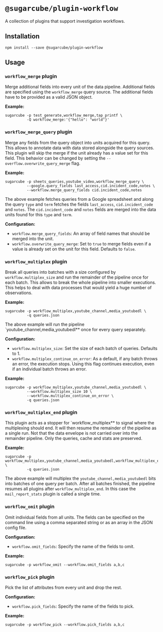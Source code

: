 # `@sugarcube/plugin-workflow`

A collection of plugins that support investigation workflows.

## Installation

```
npm install --save @sugarcube/plugin-workflow
```

## Usage

### `workflow_merge` plugin

Merge additional fields into every unit of the data pipeline. Additional fields are specified using the `workflow_merge` query source. The additional fields have to be provided as a valid JSON object.

**Example:**

```
sugarcube -p test_generate,workflow_merge,tap_printf \
          -Q workflow_merge:'{"hello": "world"}'
```

### `workflow_merge_query` plugin

Merge any fields from the query object into units acquired for this query. This allows to annotate data with data stored alongside the query sources. This plugin will skip the merge if the unit already has a value set for this field. This behavior can be changed by setting the `--overflow.overwrite_query_merge` flag.

**Example:**

```
sugarcube -p sheets_queries,youtube_video,workflow_merge_query \
          --google.query_fields last_access,cid.incident_code,notes \
          --workflow.merge_query_fields cid.incident_code,notes
```

The above example fetches queries from a Google spreadsheet and along the query `type` and `term` fetches the fields `last_access`, `cid.incident_code` and `notes`. The `cid.incident_code` and `notes` fields are merged into the data units found for this `type` and `term`.


**Configuration:**

- `workflow.merge_query_fields`: An array of field names that should be merged into the unit.
- `workflow.overwrite_query_merge`: Set to `true` to merge fields even if a value is already set on the unit for this field. Defaults to `false`.

### `workflow_multiplex` plugin

Break all queries into batches with a size configured by `workflow.multiplex_size` and run the remainder of the pipeline once for each batch. This allows to break the whole pipeline into smaller executions. This helps to deal with data processes that would yield a huge number of observations.

**Example:**

```
sugarcube -p workflow_multiplex,youtube_channel,media_youtubedl \
          -q queries.json
```

The above example will run the pipeline `youtube_channel,media_youtubedl** once for every query separately.

**Configuration:**

- `workflow.multiplex_size`: Set the size of each batch of queries. Defaults to 1.
- `workflow.multiplex_continue_on_error`: As a default, if any batch throws an error, the execution stops. Using this flag continues execution, even if an individual batch throws an error.

**Example:**

```
sugarcube -p workflow_multiplex,youtube_channel,media_youtubedl \
          --workflow.multiplex_size 10 \
          --workflow.multiplex_continue_on_error \
          -q queries.json
```

### `workflow_multiplex_end` plugin

This plugin acts as a stopper for `workflow_multiplex** to signal where the multiplexing should end. It will then resume the remainder of the pipeline as a single run. Not that the data envelope is not carried over into the remainder pipeline. Only the queries, cache and stats are preserved.

**Example:**

```
sugarcube -p workflow_multiplex,youtube_channel,media_youtubedl,workflow_multiplex_end,mail_report_stats \
          -q queries.json
```

The above example will multiplex the `youtube_channel,media_youtubedl` bits into batches of one query per batch. After all batches finished, the pipeline resumes all plugins after `workflow_multiplex_end`. In this case the `mail_report_stats` plugin is called a single time.

### `workflow_omit` plugin

Omit individual fields from all units. The fields can be specified on the command line using a comma separated string or as an array in the JSON config file.

**Configuration:**

- `workflow.omit_fields`: Specify the name of the fields to omit.

**Example:**

```
sugarcube -p workflow_omit --workflow.omit_fields a,b,c
```

### `workflow_pick` plugin

Pick the list of attributes from every unit and drop the rest.

**Configuration:**

- `workflow.pick_fields`: Specify the name of the fields to pick.

**Example:**

```
sugarcube -p workflow_pick --workflow.pick_fields a,b,c
```
